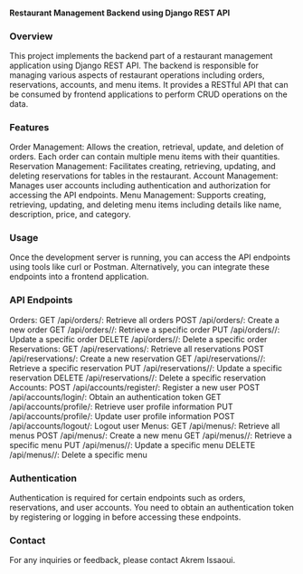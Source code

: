 #### Restaurant Management Backend using Django REST API

### Overview
This project implements the backend part of a restaurant management application using Django REST API. The backend is responsible for managing various aspects of restaurant operations including orders, reservations, accounts, and menu items. It provides a RESTful API that can be consumed by frontend applications to perform CRUD operations on the data.

### Features
Order Management: 
Allows the creation, retrieval, update, and deletion of orders. Each order can contain multiple menu items with their quantities.
Reservation Management: 
Facilitates creating, retrieving, updating, and deleting reservations for tables in the restaurant.
Account Management: 
Manages user accounts including authentication and authorization for accessing the API endpoints.
Menu Management: 
Supports creating, retrieving, updating, and deleting menu items including details like name, description, price, and category.

### Usage
Once the development server is running, you can access the API endpoints using tools like curl or Postman. Alternatively, you can integrate these endpoints into a frontend application.

### API Endpoints
Orders:
GET /api/orders/: Retrieve all orders
POST /api/orders/: Create a new order
GET /api/orders/<id>/: Retrieve a specific order
PUT /api/orders/<id>/: Update a specific order
DELETE /api/orders/<id>/: Delete a specific order
Reservations:
GET /api/reservations/: Retrieve all reservations
POST /api/reservations/: Create a new reservation
GET /api/reservations/<id>/: Retrieve a specific reservation
PUT /api/reservations/<id>/: Update a specific reservation
DELETE /api/reservations/<id>/: Delete a specific reservation
Accounts:
POST /api/accounts/register/: Register a new user
POST /api/accounts/login/: Obtain an authentication token
GET /api/accounts/profile/: Retrieve user profile information
PUT /api/accounts/profile/: Update user profile information
POST /api/accounts/logout/: Logout user
Menus:
GET /api/menus/: Retrieve all menus
POST /api/menus/: Create a new menu
GET /api/menus/<id>/: Retrieve a specific menu
PUT /api/menus/<id>/: Update a specific menu
DELETE /api/menus/<id>/: Delete a specific menu

### Authentication
Authentication is required for certain endpoints such as orders, reservations, and user accounts. You need to obtain an authentication token by registering or logging in before accessing these endpoints.

### Contact
For any inquiries or feedback, please contact Akrem Issaoui.
